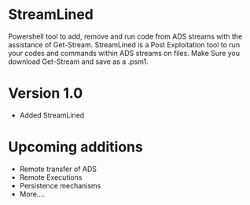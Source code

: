 # StreamLined
Powershell tool to add, remove and run code from ADS streams with the assistance of Get-Stream. StreamLined is a Post Exploitation tool to run your codes and commands within ADS streams on files.
Make Sure you download Get-Stream and save as a .psm1.
# Version 1.0
* Added StreamLined
# Upcoming additions
* Remote transfer of ADS
* Remote Executions
* Persistence mechanisms
* More....
